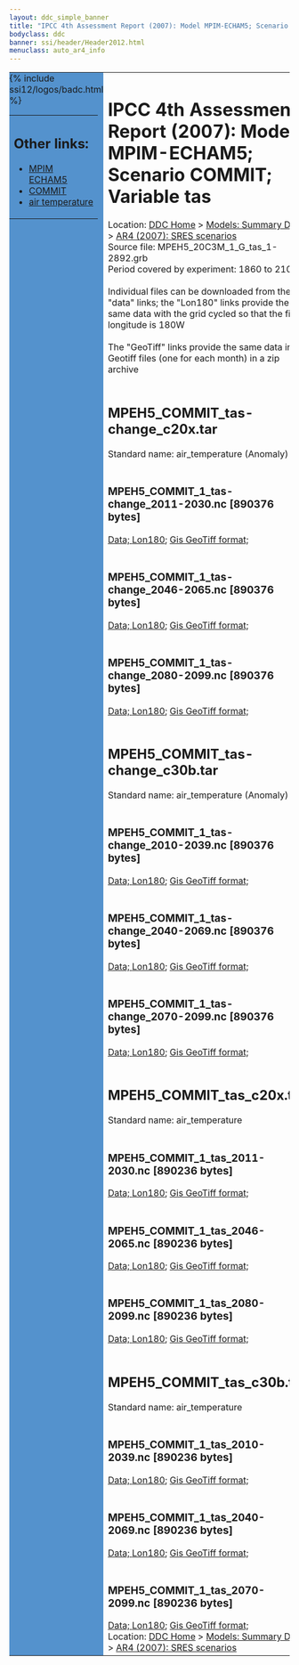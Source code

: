 ```yaml
---
layout: ddc_simple_banner
title: "IPCC 4th Assessment Report (2007): Model MPIM-ECHAM5; Scenario COMMIT; Variable tas"
bodyclass: ddc
banner: ssi/header/Header2012.html
menuclass: auto_ar4_info
---
```



<table width="100%" border="0" cellspacing="0" cellpadding="0" style="border-collapse: collapse;">
<tr style="margin:0;padding:0;border:0;">
<td style="margin:0;padding:0;border:0;height:1pt;width:150pt;background:#5492CD;" valign="top" >

<div id="lh-col2" class="auto_ar4_info">
<table class="menumain" bgcolor="#5492CD" cellspacing="0" width="100%" border="0">
<tr><td>
<h2> Other links:</h2>
<ul>
<li><a href="/auto/ar4/model-MPIM-ECHAM5.html">MPIM<br/>ECHAM5</a></li>
<li><a href="/auto/ar4/scenario-COMMIT.html">COMMIT</a></li>
<li><a href="/auto/ar4/var-air_temperature.html">air temperature</a></li>
</ul>
</td></tr>
{% include ssi12/logos/badc.html %}
</table>
</div>
</td>
<td><h1>IPCC 4th Assessment Report (2007): Model MPIM-ECHAM5; Scenario COMMIT; Variable tas</h1>

<!-- Breadcrumb1 -->
<div id="breadcrumb1" align="left">
Location: <a href="/index.html">DDC Home</a> > <a href="/sim/gcm_clim/">Models: Summary Data</a>
> <a href="/sim/gcm_clim/SRES_AR4/index.html">AR4 (2007): SRES scenarios</a>
</div>
<!-- End of Breadcrumb1 -->Source file: MPEH5_20C3M_1_G_tas_1-2892.grb
<br/>
Period covered by experiment: 1860 to 2100<br/>
<br/>Individual files can be downloaded from the "data" links; the "Lon180" links provide the same data
         with the grid cycled so that the first longitude is 180W<br/>
<br/>The "GeoTiff" links provide the same data in 12 Geotiff files (one for each month)
          in a zip archive<br/>
<br/><h2>MPEH5_COMMIT_tas-change_c20x.tar</h2>
Standard name: air_temperature (Anomaly)<br>
<br/><h3>MPEH5_COMMIT_1_tas-change_2011-2030.nc [890376 bytes]</h3>
<a href="/cgi-bin/downl/ar4_nc/tas/MPEH5_COMMIT_1_tas-change_2011-2030.nc">Data; </a><a href="/cgi-bin/downl/ar4_nc/tas/MPEH5_COMMIT_1_tas-change_2011-2030.cyto180.nc"> Lon180</a>; <a href="/cgi-bin/downl/ar4_tif/tas/MPEH5_COMMIT_1_tas-change_2011-2030.zip">Gis GeoTiff format; </a><br/>
<br/><h3>MPEH5_COMMIT_1_tas-change_2046-2065.nc [890376 bytes]</h3>
<a href="/cgi-bin/downl/ar4_nc/tas/MPEH5_COMMIT_1_tas-change_2046-2065.nc">Data; </a><a href="/cgi-bin/downl/ar4_nc/tas/MPEH5_COMMIT_1_tas-change_2046-2065.cyto180.nc"> Lon180</a>; <a href="/cgi-bin/downl/ar4_tif/tas/MPEH5_COMMIT_1_tas-change_2046-2065.zip">Gis GeoTiff format; </a><br/>
<br/><h3>MPEH5_COMMIT_1_tas-change_2080-2099.nc [890376 bytes]</h3>
<a href="/cgi-bin/downl/ar4_nc/tas/MPEH5_COMMIT_1_tas-change_2080-2099.nc">Data; </a><a href="/cgi-bin/downl/ar4_nc/tas/MPEH5_COMMIT_1_tas-change_2080-2099.cyto180.nc"> Lon180</a>; <a href="/cgi-bin/downl/ar4_tif/tas/MPEH5_COMMIT_1_tas-change_2080-2099.zip">Gis GeoTiff format; </a><br/>
<br/><h2>MPEH5_COMMIT_tas-change_c30b.tar</h2>
Standard name: air_temperature (Anomaly)<br>
<br/><h3>MPEH5_COMMIT_1_tas-change_2010-2039.nc [890376 bytes]</h3>
<a href="/cgi-bin/downl/ar4_nc/tas/MPEH5_COMMIT_1_tas-change_2010-2039.nc">Data; </a><a href="/cgi-bin/downl/ar4_nc/tas/MPEH5_COMMIT_1_tas-change_2010-2039.cyto180.nc"> Lon180</a>; <a href="/cgi-bin/downl/ar4_tif/tas/MPEH5_COMMIT_1_tas-change_2010-2039.zip">Gis GeoTiff format; </a><br/>
<br/><h3>MPEH5_COMMIT_1_tas-change_2040-2069.nc [890376 bytes]</h3>
<a href="/cgi-bin/downl/ar4_nc/tas/MPEH5_COMMIT_1_tas-change_2040-2069.nc">Data; </a><a href="/cgi-bin/downl/ar4_nc/tas/MPEH5_COMMIT_1_tas-change_2040-2069.cyto180.nc"> Lon180</a>; <a href="/cgi-bin/downl/ar4_tif/tas/MPEH5_COMMIT_1_tas-change_2040-2069.zip">Gis GeoTiff format; </a><br/>
<br/><h3>MPEH5_COMMIT_1_tas-change_2070-2099.nc [890376 bytes]</h3>
<a href="/cgi-bin/downl/ar4_nc/tas/MPEH5_COMMIT_1_tas-change_2070-2099.nc">Data; </a><a href="/cgi-bin/downl/ar4_nc/tas/MPEH5_COMMIT_1_tas-change_2070-2099.cyto180.nc"> Lon180</a>; <a href="/cgi-bin/downl/ar4_tif/tas/MPEH5_COMMIT_1_tas-change_2070-2099.zip">Gis GeoTiff format; </a><br/>
<br/><h2>MPEH5_COMMIT_tas_c20x.tar</h2>
Standard name: air_temperature<br>
<br/><h3>MPEH5_COMMIT_1_tas_2011-2030.nc [890236 bytes]</h3>
<a href="/cgi-bin/downl/ar4_nc/tas/MPEH5_COMMIT_1_tas_2011-2030.nc">Data; </a><a href="/cgi-bin/downl/ar4_nc/tas/MPEH5_COMMIT_1_tas_2011-2030.cyto180.nc"> Lon180</a>; <a href="/cgi-bin/downl/ar4_tif/tas/MPEH5_COMMIT_1_tas_2011-2030.zip">Gis GeoTiff format; </a><br/>
<br/><h3>MPEH5_COMMIT_1_tas_2046-2065.nc [890236 bytes]</h3>
<a href="/cgi-bin/downl/ar4_nc/tas/MPEH5_COMMIT_1_tas_2046-2065.nc">Data; </a><a href="/cgi-bin/downl/ar4_nc/tas/MPEH5_COMMIT_1_tas_2046-2065.cyto180.nc"> Lon180</a>; <a href="/cgi-bin/downl/ar4_tif/tas/MPEH5_COMMIT_1_tas_2046-2065.zip">Gis GeoTiff format; </a><br/>
<br/><h3>MPEH5_COMMIT_1_tas_2080-2099.nc [890236 bytes]</h3>
<a href="/cgi-bin/downl/ar4_nc/tas/MPEH5_COMMIT_1_tas_2080-2099.nc">Data; </a><a href="/cgi-bin/downl/ar4_nc/tas/MPEH5_COMMIT_1_tas_2080-2099.cyto180.nc"> Lon180</a>; <a href="/cgi-bin/downl/ar4_tif/tas/MPEH5_COMMIT_1_tas_2080-2099.zip">Gis GeoTiff format; </a><br/>
<br/><h2>MPEH5_COMMIT_tas_c30b.tar</h2>
Standard name: air_temperature<br>
<br/><h3>MPEH5_COMMIT_1_tas_2010-2039.nc [890236 bytes]</h3>
<a href="/cgi-bin/downl/ar4_nc/tas/MPEH5_COMMIT_1_tas_2010-2039.nc">Data; </a><a href="/cgi-bin/downl/ar4_nc/tas/MPEH5_COMMIT_1_tas_2010-2039.cyto180.nc"> Lon180</a>; <a href="/cgi-bin/downl/ar4_tif/tas/MPEH5_COMMIT_1_tas_2010-2039.zip">Gis GeoTiff format; </a><br/>
<br/><h3>MPEH5_COMMIT_1_tas_2040-2069.nc [890236 bytes]</h3>
<a href="/cgi-bin/downl/ar4_nc/tas/MPEH5_COMMIT_1_tas_2040-2069.nc">Data; </a><a href="/cgi-bin/downl/ar4_nc/tas/MPEH5_COMMIT_1_tas_2040-2069.cyto180.nc"> Lon180</a>; <a href="/cgi-bin/downl/ar4_tif/tas/MPEH5_COMMIT_1_tas_2040-2069.zip">Gis GeoTiff format; </a><br/>
<br/><h3>MPEH5_COMMIT_1_tas_2070-2099.nc [890236 bytes]</h3>
<a href="/cgi-bin/downl/ar4_nc/tas/MPEH5_COMMIT_1_tas_2070-2099.nc">Data; </a><a href="/cgi-bin/downl/ar4_nc/tas/MPEH5_COMMIT_1_tas_2070-2099.cyto180.nc"> Lon180</a>; <a href="/cgi-bin/downl/ar4_tif/tas/MPEH5_COMMIT_1_tas_2070-2099.zip">Gis GeoTiff format; </a><br/>
<!-- Breadcrumb2 -->
<div id="breadcrumb2" align="left">
Location: <a href="/index.html">DDC Home</a> > <a href="/sim/gcm_clim/">Models: Summary Data</a>
> <a href="/sim/gcm_clim/SRES_AR4/index.html">AR4 (2007): SRES scenarios</a>
</div>
<!-- End of Breadcrumb2 --></td></tr></table>
